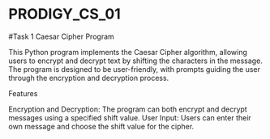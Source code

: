 # PRODIGY_CS_01

#Task 1 Caesar Cipher Program

This Python program implements the Caesar Cipher algorithm, allowing users to encrypt and decrypt text by shifting the characters in the message. The program is designed to be user-friendly, with prompts guiding the user through the encryption and decryption process.

Features

Encryption and Decryption: The program can both encrypt and decrypt messages using a specified shift value.
User Input: Users can enter their own message and choose the shift value for the cipher.
